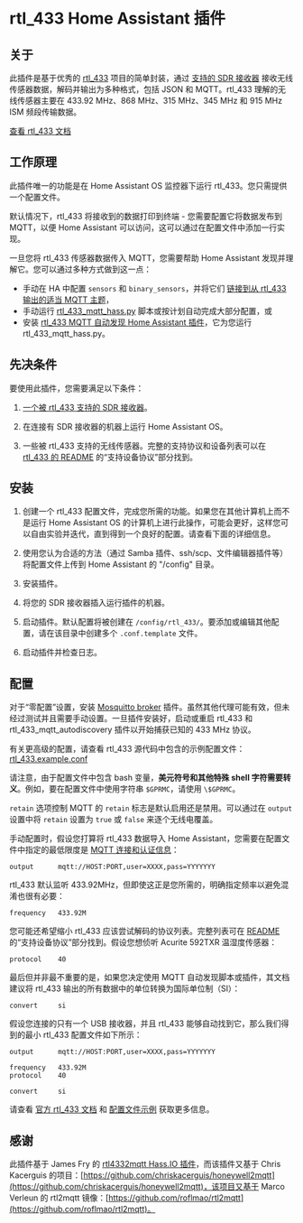 # rtl_433 Home Assistant 插件

## 关于

此插件是基于优秀的 [rtl_433](https://github.com/merbanan/rtl_433) 项目的简单封装，通过 [支持的 SDR 接收器](https://triq.org/rtl_433/HARDWARE.html) 接收无线传感器数据，解码并输出为多种格式，包括 JSON 和 MQTT。rtl_433 理解的无线传感器主要在 433.92 MHz、868 MHz、315 MHz、345 MHz 和 915 MHz ISM 频段传输数据。

[查看 rtl_433 文档](https://triq.org/rtl_433)

## 工作原理

此插件唯一的功能是在 Home Assistant OS 监控器下运行 rtl_433。您只需提供一个配置文件。

默认情况下，rtl_433 将接收到的数据打印到终端 - 您需要配置它将数据发布到 MQTT，以便 Home Assistant 可以访问，这可以通过在配置文件中添加一行实现。

一旦您将 rtl_433 传感器数据传入 MQTT，您需要帮助 Home Assistant 发现并理解它。您可以通过多种方式做到这一点：

* 手动在 HA 中配置 `sensors` 和 `binary_sensors`，并将它们 [链接到从 rtl_433 输出的适当 MQTT 主题](https://www.home-assistant.io/integrations/sensor.mqtt/)，
* 手动运行 [rtl_433_mqtt_hass.py](https://github.com/merbanan/rtl_433/tree/master/examples/rtl_433_mqtt_hass.py) 脚本或按计划自动完成大部分配置，或
* 安装 [rtl_433 MQTT 自动发现 Home Assistant 插件](https://github.com/pbkhrv/rtl_433-hass-addons/tree/main/rtl_433_mqtt_autodiscovery)，它为您运行 rtl_433_mqtt_hass.py。

## 先决条件

要使用此插件，您需要满足以下条件：

1. [一个被 rtl_433 支持的 SDR 接收器](https://triq.org/rtl_433/HARDWARE.html)。

2. 在连接有 SDR 接收器的机器上运行 Home Assistant OS。

3. 一些被 rtl_433 支持的无线传感器。完整的支持协议和设备列表可以在 [rtl_433 的 README](https://github.com/merbanan/rtl_433/blob/master/README.md) 的“支持设备协议”部分找到。

## 安装

1. 创建一个 rtl_433 配置文件，完成您所需的功能。如果您在其他计算机上而不是运行 Home Assistant OS 的计算机上进行此操作，可能会更好，这样您可以自由实验并迭代，直到得到一个良好的配置。请查看下面的详细信息。

2. 使用您认为合适的方法（通过 Samba 插件、ssh/scp、文件编辑器插件等）将配置文件上传到 Home Assistant 的 "/config" 目录。

3. 安装插件。

5. 将您的 SDR 接收器插入运行插件的机器。

5. 启动插件。默认配置将被创建在 `/config/rtl_433/`。要添加或编辑其他配置，请在该目录中创建多个 `.conf.template` 文件。

6. 启动插件并检查日志。

## 配置

对于“零配置”设置，安装 [Mosquitto broker](https://github.com/home-assistant/addons/blob/master/mosquitto/DOCS.md) 插件。虽然其他代理可能有效，但未经过测试并且需要手动设置。一旦插件安装好，启动或重启 rtl_433 和 rtl_433_mqtt_autodiscovery 插件以开始捕获已知的 433 MHz 协议。

有关更高级的配置，请查看 rtl_433 源代码中包含的示例配置文件：[rtl_433.example.conf](https://github.com/merbanan/rtl_433/blob/master/conf/rtl_433.example.conf)

请注意，由于配置文件中包含 bash 变量，**美元符号和其他特殊 shell 字符需要转义**。例如，要在配置文件中使用字符串 `$GPRMC`，请使用 `\$GPRMC`。

`retain` 选项控制 MQTT 的 `retain` 标志是默认启用还是禁用。可以通过在 `output` 设置中将 `retain` 设置为 `true` 或 `false` 来逐个无线电覆盖。

手动配置时，假设您打算将 rtl_433 数据导入 Home Assistant，您需要在配置文件中指定的最低限度是 [MQTT 连接和认证信息](https://triq.org/rtl_433/OPERATION.html#mqtt-output)：

```
output      mqtt://HOST:PORT,user=XXXX,pass=YYYYYYY
```

rtl_433 默认监听 433.92MHz，但即使这正是您所需的，明确指定频率以避免混淆也很有必要：

```
frequency   433.92M
```

您可能还希望缩小 rtl_433 应该尝试解码的协议列表。完整列表可在 [README](https://github.com/merbanan/rtl_433/blob/master/README.md) 的“支持设备协议”部分找到。假设您想侦听 Acurite 592TXR 温湿度传感器：

```
protocol    40
```

最后但并非最不重要的是，如果您决定使用 MQTT 自动发现脚本或插件，其文档建议将 rtl_433 输出的所有数据中的单位转换为国际单位制（SI）：

```
convert     si
```

假设您连接的只有一个 USB 接收器，并且 rtl_433 能够自动找到它，那么我们得到的最小 rtl_433 配置文件如下所示：

```
output      mqtt://HOST:PORT,user=XXXX,pass=YYYYYYY

frequency   433.92M
protocol    40

convert     si
```

请查看 [官方 rtl_433 文档](https://triq.org/rtl_433) 和 [配置文件示例](https://github.com/merbanan/rtl_433/tree/master/conf) 获取更多信息。

## 感谢

此插件基于 James Fry 的 [rtl4332mqtt Hass.IO 插件](https://github.com/james-fry/hassio-addons/tree/master/rtl4332mqtt)，而该插件又基于 Chris Kacerguis 的项目：[https://github.com/chriskacerguis/honeywell2mqtt](https://github.com/chriskacerguis/honeywell2mqtt)，该项目又基于 Marco Verleun 的 rtl2mqtt 镜像：[https://github.com/roflmao/rtl2mqtt](https://github.com/roflmao/rtl2mqtt)。